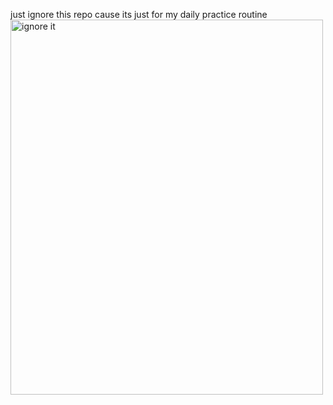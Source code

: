 just ignore this repo cause its just for my daily practice routine
<img src="[img_girl.jpg](https://th.bing.com/th/id/OIP.pKuOHz962fK0eRdzJX7U3AHaFo?rs=1&pid=ImgDetMain)https://th.bing.com/th/id/OIP.pKuOHz962fK0eRdzJX7U3AHaFo?rs=1&pid=ImgDetMain" alt="ignore it" width="500" height="600">
